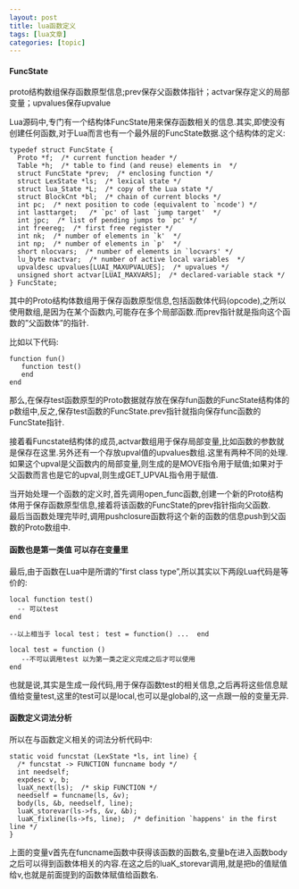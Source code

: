 ```yaml
---
layout: post
title: lua函数定义 
tags: [lua文章]
categories: [topic]
---
```

#### FuncState

proto结构数组保存函数原型信息;prev保存父函数体指针；actvar保存定义的局部变量；upvalues保存upvalue

Lua源码中,专门有一个结构体FuncState用来保存函数相关的信息.其实,即使没有创建任何函数,对于Lua而言也有一个最外层的FuncState数据.这个结构体的定义:

    
    
    typedef struct FuncState {
      Proto *f;  /* current function header */
      Table *h;  /* table to find (and reuse) elements in  */
      struct FuncState *prev;  /* enclosing function */
      struct LexState *ls;  /* lexical state */
      struct lua_State *L;  /* copy of the Lua state */
      struct BlockCnt *bl;  /* chain of current blocks */
      int pc;  /* next position to code (equivalent to `ncode') */
      int lasttarget;   /* `pc' of last `jump target'  */
      int jpc;  /* list of pending jumps to `pc' */
      int freereg;  /* first free register */
      int nk;  /* number of elements in `k'  */
      int np;  /* number of elements in `p'  */
      short nlocvars;  /* number of elements in `locvars' */
      lu_byte nactvar;  /* number of active local variables  */
      upvaldesc upvalues[LUAI_MAXUPVALUES];  /* upvalues */
      unsigned short actvar[LUAI_MAXVARS];  /* declared-variable stack */
    } FuncState;
    

其中的Proto结构体数组用于保存函数原型信息,包括函数体代码(opcode),之所以使用数组,是因为在某个函数内,可能存在多个局部函数.而prev指针就是指向这个函数的”父函数体”的指针.

比如以下代码:

    
    
    function fun()
       function test()
       end
    end
    

那么,在保存test函数原型的Proto数据就存放在保存fun函数的FuncState结构体的p数组中,反之,保存test函数的FuncState.prev指针就指向保存func函数的FuncState指针.

接着看Funcstate结构体的成员,actvar数组用于保存局部变量,比如函数的参数就是保存在这里.另外还有一个存放upval值的upvalues数组.这里有两种不同的处理.如果这个upval是父函数内的局部变量,则生成的是MOVE指令用于赋值;如果对于父函数而言也是它的upval,则生成GET_UPVAL指令用于赋值.

当开始处理一个函数的定义时,首先调用open_func函数,创建一个新的Proto结构体用于保存函数原型信息,接着将该函数的FuncState的prev指针指向父函数.  
最后当函数处理完毕时,调用pushclosure函数将这个新的函数的信息push到父函数的Proto数组中.

#### 函数也是第一类值 可以存在变量里

最后,由于函数在Lua中是所谓的”first class type”,所以其实以下两段Lua代码是等价的:

    
    
    local function test()
      -- 可以test
    end
    
    --以上相当于 local test； test = function() ...  end
    
    local test = function ()
       --不可以调用test 以为第一类之定义完成之后才可以使用
    end
    

也就是说,其实是生成一段代码,用于保存函数test的相关信息,之后再将这些信息赋值给变量test,这里的test可以是local,也可以是global的,这一点跟一般的变量无异.

#### 函数定义词法分析

所以在与函数定义相关的词法分析代码中:

    
    
    static void funcstat (LexState *ls, int line) {
      /* funcstat -> FUNCTION funcname body */
      int needself;
      expdesc v, b;
      luaX_next(ls);  /* skip FUNCTION */
      needself = funcname(ls, &v);
      body(ls, &b, needself, line);
      luaK_storevar(ls->fs, &v, &b);
      luaK_fixline(ls->fs, line);  /* definition `happens' in the first line */
    }
    

上面的变量v首先在funcname函数中获得该函数的函数名,变量b在进入函数body之后可以得到函数体相关的内容.在这之后的luaK_storevar调用,就是把b的值赋值给v,也就是前面提到的函数体赋值给函数名.